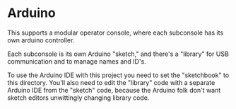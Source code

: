 # Arduino

This supports a modular operator console, where each subconsole has its own arduino controller.

Each subconsole is its own Arduino "sketch," and there's a "library" for USB communication and
to manage names and ID's.

To use the Arduino IDE with this project you need to set the "sketchbook" to this directory.
You'll also need to edit the "library" code with a separate Arduino IDE from the "sketch" code,
because the Arduino folk don't want sketch editors unwittingly changing library code.
